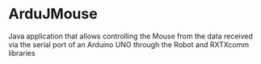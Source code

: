 # ArduJMouse
Java application that allows controlling the Mouse from the data received via the serial port of an Arduino UNO through the Robot and RXTXcomm libraries
